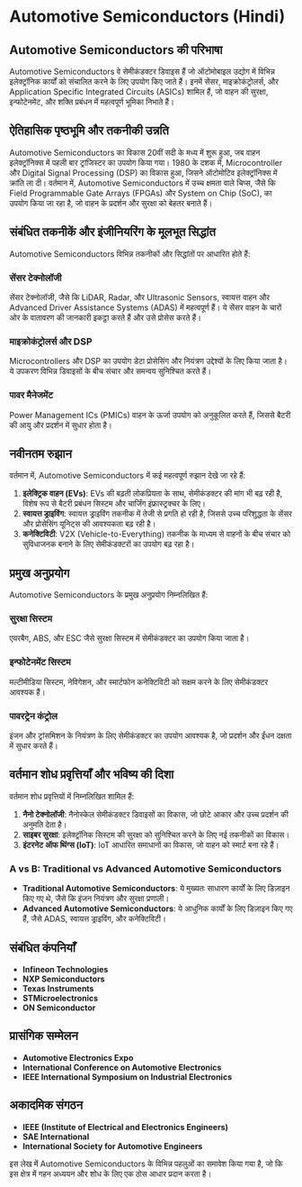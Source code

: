 # Automotive Semiconductors (Hindi)

## Automotive Semiconductors की परिभाषा
Automotive Semiconductors वे सेमीकंडक्टर डिवाइस हैं जो ऑटोमोबाइल उद्योग में विभिन्न इलेक्ट्रॉनिक कार्यों को संचालित करने के लिए उपयोग किए जाते हैं। इनमें सेंसर, माइक्रोकंट्रोलर्स, और Application Specific Integrated Circuits (ASICs) शामिल हैं, जो वाहन की सुरक्षा, इन्फोटेनमेंट, और शक्ति प्रबंधन में महत्वपूर्ण भूमिका निभाते हैं।

## ऐतिहासिक पृष्ठभूमि और तकनीकी उन्नति
Automotive Semiconductors का विकास 20वीं सदी के मध्य में शुरू हुआ, जब वाहन इलेक्ट्रॉनिक्स में पहली बार ट्रांजिस्टर का उपयोग किया गया। 1980 के दशक में, Microcontroller और Digital Signal Processing (DSP) का विकास हुआ, जिसने ऑटोमोटिव इलेक्ट्रॉनिक्स में क्रांति ला दी। वर्तमान में, Automotive Semiconductors में उच्च क्षमता वाले चिप्स, जैसे कि Field Programmable Gate Arrays (FPGAs) और System on Chip (SoC), का उपयोग किया जा रहा है, जो वाहन के प्रदर्शन और सुरक्षा को बेहतर बनाते हैं।

## संबंधित तकनीकें और इंजीनियरिंग के मूलभूत सिद्धांत
Automotive Semiconductors विभिन्न तकनीकों और सिद्धांतों पर आधारित होते हैं:

### सेंसर टेक्नोलॉजी
सेंसर टेक्नोलॉजी, जैसे कि LiDAR, Radar, और Ultrasonic Sensors, स्वायत्त वाहन और Advanced Driver Assistance Systems (ADAS) में महत्वपूर्ण हैं। ये सेंसर वाहन के चारों ओर के वातावरण की जानकारी इकट्ठा करते हैं और उसे प्रोसेस करते हैं।

### माइक्रोकंट्रोलर्स और DSP
Microcontrollers और DSP का उपयोग डेटा प्रोसेसिंग और नियंत्रण उद्देश्यों के लिए किया जाता है। ये उपकरण विभिन्न डिवाइसों के बीच संचार और समन्वय सुनिश्चित करते हैं।

### पावर मैनेजमेंट
Power Management ICs (PMICs) वाहन के ऊर्जा उपयोग को अनुकूलित करते हैं, जिससे बैटरी की आयु और प्रदर्शन में सुधार होता है।

## नवीनतम रुझान
वर्तमान में, Automotive Semiconductors में कई महत्वपूर्ण रुझान देखे जा रहे हैं:

1. **इलेक्ट्रिक वाहन (EVs)**: EVs की बढ़ती लोकप्रियता के साथ, सेमीकंडक्टर की मांग भी बढ़ रही है, विशेष रूप से बैटरी प्रबंधन सिस्टम और चार्जिंग इंफ्रास्ट्रक्चर के लिए।
2. **स्वायत्त ड्राइविंग**: स्वायत्त ड्राइविंग तकनीक में तेजी से प्रगति हो रही है, जिससे उच्च परिशुद्धता के सेंसर और प्रोसेसिंग यूनिट्स की आवश्यकता बढ़ रही है।
3. **कनेक्टिविटी**: V2X (Vehicle-to-Everything) तकनीक के माध्यम से वाहनों के बीच संचार को सुविधाजनक बनाने के लिए सेमीकंडक्टरों का उपयोग बढ़ रहा है।

## प्रमुख अनुप्रयोग
Automotive Semiconductors के प्रमुख अनुप्रयोग निम्नलिखित हैं:

### सुरक्षा सिस्टम
एयरबैग, ABS, और ESC जैसे सुरक्षा सिस्टम में सेमीकंडक्टर का उपयोग किया जाता है।

### इन्फोटेनमेंट सिस्टम
मल्टीमीडिया सिस्टम, नेविगेशन, और स्मार्टफोन कनेक्टिविटी को सक्षम करने के लिए सेमीकंडक्टर आवश्यक हैं।

### पावरट्रेन कंट्रोल
इंजन और ट्रांसमिशन के नियंत्रण के लिए सेमीकंडक्टर का उपयोग आवश्यक है, जो प्रदर्शन और ईंधन दक्षता में सुधार करते हैं।

## वर्तमान शोध प्रवृत्तियाँ और भविष्य की दिशा
वर्तमान शोध प्रवृत्तियों में निम्नलिखित शामिल हैं:

1. **नैनो टेक्नोलॉजी**: नैनोस्केल सेमीकंडक्टर डिवाइसों का विकास, जो छोटे आकार और उच्च प्रदर्शन की अनुमति देता है।
2. **साइबर सुरक्षा**: इलेक्ट्रॉनिक सिस्टम की सुरक्षा को सुनिश्चित करने के लिए नई तकनीकों का विकास।
3. **इंटरनेट ऑफ थिंग्स (IoT)**: IoT आधारित समाधानों का विकास, जो वाहन को स्मार्ट बना रहे हैं।

### A vs B: Traditional vs Advanced Automotive Semiconductors
- **Traditional Automotive Semiconductors**: ये मुख्यतः साधारण कार्यों के लिए डिज़ाइन किए गए थे, जैसे कि इंजन नियंत्रण और सुरक्षा प्रणाली।
- **Advanced Automotive Semiconductors**: ये आधुनिक कार्यों के लिए डिज़ाइन किए गए हैं, जैसे ADAS, स्वायत्त ड्राइविंग, और कनेक्टिविटी। 

## संबंधित कंपनियाँ
- **Infineon Technologies**
- **NXP Semiconductors**
- **Texas Instruments**
- **STMicroelectronics**
- **ON Semiconductor**

## प्रासंगिक सम्मेलन
- **Automotive Electronics Expo**
- **International Conference on Automotive Electronics**
- **IEEE International Symposium on Industrial Electronics**

## अकादमिक संगठन
- **IEEE (Institute of Electrical and Electronics Engineers)**
- **SAE International**
- **International Society for Automotive Engineers**

इस लेख में Automotive Semiconductors के विभिन्न पहलुओं का समावेश किया गया है, जो कि इस क्षेत्र में गहन अध्ययन और शोध के लिए एक ठोस आधार प्रदान करता है।